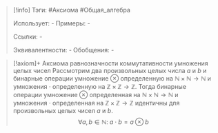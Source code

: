 > [!info]
> Тэги: #Аксиома #Общая_алгебра  
> 
> Использует: *-*
> Примеры: *-*
> 
> Ссылки: *-*
> 
> Эквивалентности: *-*
> Обобщения: *-*

> [!axiom]+ Аксиомa равнозначности коммутативности умножения целых чисел
> Рассмотрим два произвольных целых числа $a$ и $b$ и бинарные операции умножение $\otimes$ определенную на $\mathbb{N \times N \rightarrow N}$ и умножения $\cdot$ определенную на $\mathbb{Z \times Z \rightarrow Z}$. Тогда бинарные операции умножение $\otimes$ определенная на $\mathbb{N \times N \rightarrow N}$ и умножения $\cdot$ определенная на $\mathbb{Z \times Z \rightarrow Z}$ идентичны для произвольных целых чисел $a$ и $b$.
> $$\forall a, b \in \mathbb N: \; a \cdot b = a \otimes b$$